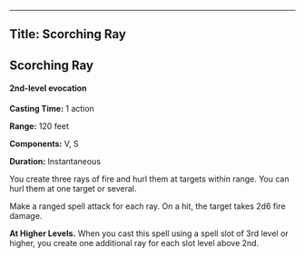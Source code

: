 -------------------------
Title: Scorching Ray
-------------------------

## Scorching Ray

#### 2nd-level evocation


**Casting Time:** 1 action 

**Range:** 120 feet 

**Components:** V, S 

**Duration:** Instantaneous


You create three rays of fire and hurl them at targets within range. You
can hurl them at one target or several.

Make a ranged spell attack for each ray. On a hit,
the target takes 2d6 fire damage.

**At Higher Levels.** When you cast this spell using a spell
slot of 3rd level or higher, you create one additional ray for each slot
level above 2nd.



